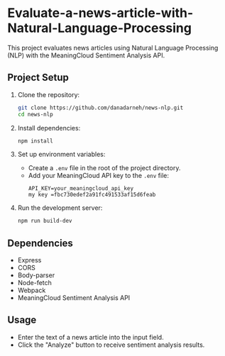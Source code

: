 # Evaluate-a-news-article-with-Natural-Language-Processing


This project evaluates news articles using Natural Language Processing (NLP) with the MeaningCloud Sentiment Analysis API.

## Project Setup

1. Clone the repository:
    ```bash
    git clone https://github.com/danadarneh/news-nlp.git
    cd news-nlp
    ```

2. Install dependencies:
    ```bash
    npm install
    ```

3. Set up environment variables:
    - Create a `.env` file in the root of the project directory.
    - Add your MeaningCloud API key to the `.env` file:
        ```plaintext
        API_KEY=your_meaningcloud_api_key
        my key =fbc730edef2a91fc491533af15d6feab
        ```

4. Run the development server:
    ```bash
    npm run build-dev
    ```

## Dependencies

- Express
- CORS
- Body-parser
- Node-fetch
- Webpack
- MeaningCloud Sentiment Analysis API

## Usage

- Enter the text of a news article into the input field.
- Click the "Analyze" button to receive sentiment analysis results.
